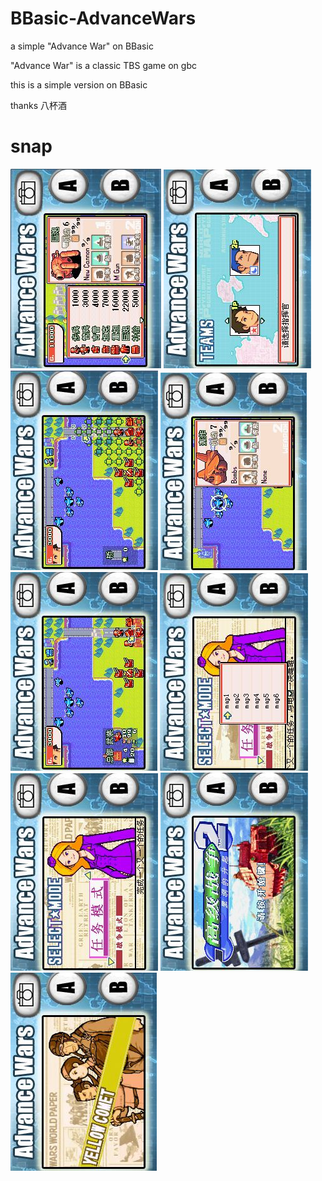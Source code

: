 # BBasic-AdvanceWars
a simple "Advance War" on BBasic

"Advance War" is a classic TBS game on gbc

this is a simple version on BBasic

thanks 八杯酒

# snap
![](https://github.com/FieldSoft-HelloClyde/BBasic-AdvanceWars/blob/master/snap/001.jpg?raw=true)
![](https://github.com/FieldSoft-HelloClyde/BBasic-AdvanceWars/blob/master/snap/002.jpg?raw=true)
![](https://github.com/FieldSoft-HelloClyde/BBasic-AdvanceWars/blob/master/snap/003.jpg?raw=true)
![](https://github.com/FieldSoft-HelloClyde/BBasic-AdvanceWars/blob/master/snap/004.jpg?raw=true)
![](https://github.com/FieldSoft-HelloClyde/BBasic-AdvanceWars/blob/master/snap/005.jpg?raw=true)
![](https://github.com/FieldSoft-HelloClyde/BBasic-AdvanceWars/blob/master/snap/006.jpg?raw=true)
![](https://github.com/FieldSoft-HelloClyde/BBasic-AdvanceWars/blob/master/snap/007.jpg?raw=true)
![](https://github.com/FieldSoft-HelloClyde/BBasic-AdvanceWars/blob/master/snap/008.jpg?raw=true)
![](https://github.com/FieldSoft-HelloClyde/BBasic-AdvanceWars/blob/master/snap/009.jpg?raw=true)
